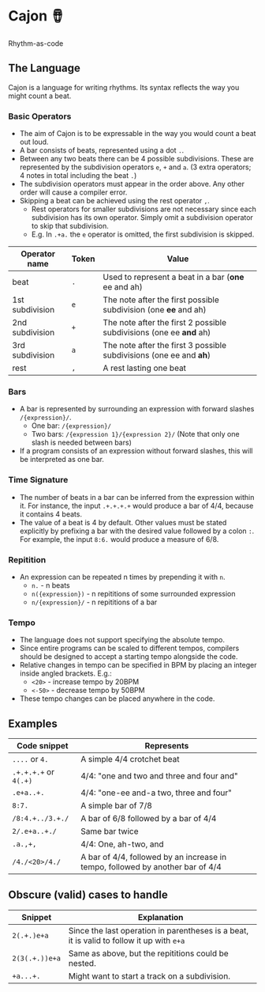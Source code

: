 # Cajon 🪘

Rhythm-as-code

## The Language

Cajon is a language for writing rhythms. Its syntax reflects the way you might count a beat.

### Basic Operators

* The aim of Cajon is to be expressable in the way you would count a beat out loud.
* A bar consists of beats, represented using a dot `.`.
* Between any two beats there can be 4 possible subdivisions. These are represented by the subdivision operators `e`, `+` and `a`. (3 extra operators; 4 notes in total including the beat `.`)
* The subdivision operators must appear in the order above. Any other order will cause a compiler error.
* Skipping a beat can be achieved using the rest operator `,`.
    - Rest operators for smaller subdivisions are not necessary since each subdivision has its own operator. Simply omit a subdivision operator to skip that subdivision.
    - E.g. In `.+a.` the `e` operator is omitted, the first subdivision is skipped.

| Operator name   | Token | Value                                                                |
|-----------------|-------|----------------------------------------------------------------------|
| beat            | `.`   | Used to represent a beat in a bar (**one** ee and ah)                |
| 1st subdivision | `e`   | The note after the first possible subdivision (one **ee** and ah)    |
| 2nd subdivision | `+`   | The note after the first 2 possible subdivisions (one ee **and** ah) |
| 3rd subdivision | `a`   | The note after the first 3 possible subdivisions (one ee and **ah**) |
| rest            | `,`   | A rest lasting one beat                                              |

### Bars

* A bar is represented by surrounding an expression with forward slashes `/{expression}/`.
    - One bar: `/{expression}/`
    - Two bars: `/{expression 1}/{expression 2}/` (Note that only one slash is needed between bars)
* If a program consists of an expression without forward slashes, this will be interpreted as one bar.

### Time Signature

* The number of beats in a bar can be inferred from the expression within it. For instance, the input `.+.+.+.+` would produce a bar of 4/4, because it contains 4 beats.
* The value of a beat is 4 by default. Other values must be stated explicitly by prefixing a bar with the desired value followed by a colon `:`. For example, the input `8:6.` would produce a measure of 6/8.

### Repitition

* An expression can be repeated n times by prepending it with `n`.
  - `n.` - n beats
  - `n({expression})` - n repititions of some surrounded expression
  - `n/{expression}/` - n repititions of a bar

### Tempo

* The language does not support specifying the absolute tempo.
* Since entire programs can be scaled to different tempos, compilers should be designed to accept a starting tempo alongside the code.
* Relative changes in tempo can be specified in BPM by placing an integer inside angled brackets. E.g.:
    - `<20>` - increase tempo by 20BPM
    - `<-50>` - decrease tempo by 50BPM
* These tempo changes can be placed anywhere in the code.

## Examples

| Code snippet          | Represents                                                                     |
|-----------------------|--------------------------------------------------------------------------------|
| `....` or `4.`        | A simple 4/4 crotchet beat                                                     |
| `.+.+.+.+` or `4(.+)` | 4/4: "one and two and three and four and"                                      |
| `.e+a..+.`            | 4/4: "one-ee and-a two, three and four"                                        |
| `8:7.`                | A simple bar of 7/8                                                            |
| `/8:4.+../3.+./`      | A bar of 6/8 followed by a bar of 4/4                                          |
| `2/.e+a..+./`         | Same bar twice                                                                 |
| `.a.,+,`              | 4/4: One, ah-two, and                                                          |
| `/4./<20>/4./`        | A bar of 4/4, followed by an increase in tempo, followed by another bar of 4/4 |

## Obscure (valid) cases to handle

| Snippet        | Explanation                                                                               |
|----------------|-------------------------------------------------------------------------------------------|
| `2(.+.)e+a`    | Since the last operation in parentheses is a beat, it is valid to follow it up with `e+a` |
| `2(3(.+.))e+a` | Same as above, but the repititions could be nested.                                       |
| `+a...+.`      | Might want to start a track on a subdivision.                                             |
